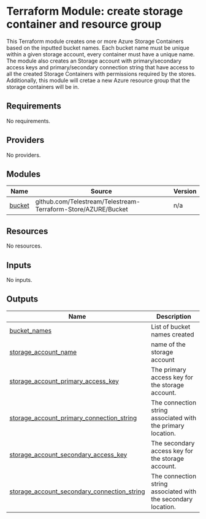 # Terraform Module: create storage container and resource group
This Terraform module creates one or more Azure Storage Containers based on the inputted bucket names. Each bucket name must be unique within a given storage account, every container must have a unique name. The module also creates an Storage account with primary/secondary access keys and primary/secondary connection string that have access to all the created Storage Containers with permissions required by the stores. Additionally, this module will cretae a new Azure resource group that the storage containers will be in.
## Requirements

No requirements.

## Providers

No providers.

## Modules

| Name | Source | Version |
|------|--------|---------|
| <a name="module_bucket"></a> [bucket](#module\_bucket) | github.com/Telestream/Telestream-Terraform-Store/AZURE/Bucket | n/a |

## Resources

No resources.

## Inputs

No inputs.

## Outputs

| Name | Description |
|------|-------------|
| <a name="output_bucket_names"></a> [bucket\_names](#output\_bucket\_names) | List of bucket names created |
| <a name="output_storage_account_name"></a> [storage\_account\_name](#output\_storage\_account\_name) | name of the storage account |
| <a name="output_storage_account_primary_access_key"></a> [storage\_account\_primary\_access\_key](#output\_storage\_account\_primary\_access\_key) | The primary access key for the storage account. |
| <a name="output_storage_account_primary_connection_string"></a> [storage\_account\_primary\_connection\_string](#output\_storage\_account\_primary\_connection\_string) | The connection string associated with the primary location. |
| <a name="output_storage_account_secondary_access_key"></a> [storage\_account\_secondary\_access\_key](#output\_storage\_account\_secondary\_access\_key) | The secondary access key for the storage account. |
| <a name="output_storage_account_secondary_connection_string"></a> [storage\_account\_secondary\_connection\_string](#output\_storage\_account\_secondary\_connection\_string) | The connection string associated with the secondary location. |
